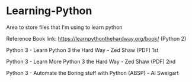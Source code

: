 # Learning-Python

Area to store files that I'm using to learn python

Reference Book link: https://learnpythonthehardway.org/book/ (Python 2) 

Python 3 - Learn Python 3 the Hard Way - Zed Shaw (PDF) 1st

Python 3 - Learn More Python 3 the Hard Way - Zed Shaw (PDF) 2nd

Python 3 - Automate the Boring stuff with Python (ABSP) -  Al Sweigart

